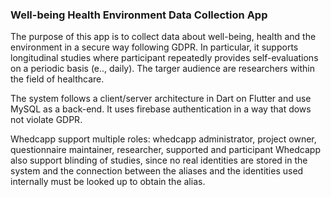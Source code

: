 ### Well-being Health Environment Data Collection App

The purpose of this app is to collect data about well-being, health and the environment in a secure way following GDPR. In particular, it supports longitudinal studies where participant repeatedly provides self-evaluations on a periodic basis (e.., daily). The targer audience are researchers within the field of healthcare.

The system follows a client/server architecture in Dart on Flutter and use MySQL as a back-end. It uses firebase authentication in a way that dows not violate GDPR. 

Whedcapp support multiple roles: whedcapp administrator, project owner, questionnaire maintainer, researcher, supported and participant Whedcapp also support blinding of studies, since no real identities are stored in the system and the connection between the aliases and the identities used internally must be looked up to obtain the alias.

<!--
**whedcapp/whedcapp** is a ✨ _special_ ✨ repository because its `README.md` (this file) appears on your GitHub profile.

Here are some ideas to get you started:

- 🔭 I’m currently working on ...
- 🌱 I’m currently learning ...
- 👯 I’m looking to collaborate on ...
- 🤔 I’m looking for help with ...
- 💬 Ask me about ...
- 📫 How to reach me: ...
- 😄 Pronouns: ...
- ⚡ Fun fact: ...
-->
